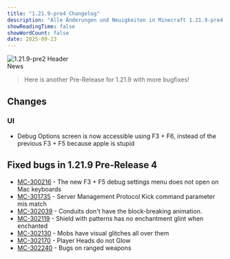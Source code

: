 ```yaml
---
title: "1.21.9-pre4 Changelog"
description: "Alle Änderungen und Neuigkeiten in Minecraft 1.21.9-pre4."
showReadingTime: false
showWordCount: false
date: 2025-09-23
---
```


<div class="mc-header">
  <img src="https://www.minecraft.net/content/dam/minecraftnet/games/minecraft/screenshots/1.21.9-pre4%201170x500.jpg" alt="1.21.9-pre2 Header" />
  <div class="mc-news-label">News</div>
</div>

<div class="mc-article">

> Here is another Pre-Release for 1.21.9 with more bugfixes!

## Changes

### UI

  * Debug Options screen is now accessible using F3 + F6, instead of the previous F3 + F5 because apple is stupid



## Fixed bugs in 1.21.9 Pre-Release 4

  * [MC-300216](https://bugs.mojang.com/browse/MC-300216) \- The new F3 + F5 debug settings menu does not open on Mac keyboards
  * [MC-301735](https://bugs.mojang.com/browse/MC-301735) \- Server Management Protocol Kick command parameter mis match
  * [MC-302039](https://bugs.mojang.com/browse/MC-302039) \- Conduits don't have the block-breaking animation.
  * [MC-302119](https://bugs.mojang.com/browse/MC-302119) \- Shield with patterns has no enchantment glint when enchanted
  * [MC-302130](https://bugs.mojang.com/browse/MC-302130) \- Mobs have visual glitches all over them
  * [MC-302170](https://bugs.mojang.com/browse/MC-302170) \- Player Heads do not Glow
  * [MC-302240](https://bugs.mojang.com/browse/MC-302240) \- Bugs on ranged weapons
